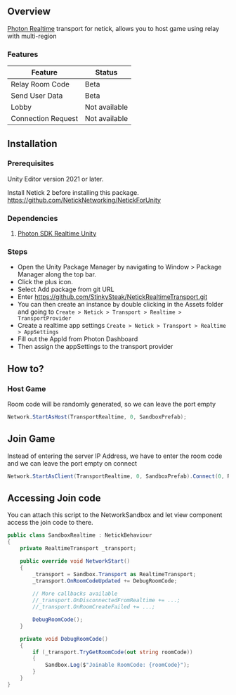 ## Overview

[Photon Realtime](https://www.photonengine.com/realtime) transport for netick, allows you to host game using relay with multi-region

### Features

| Feature            | Status        |
|--------------------|---------------|
| Relay Room Code    | Beta          |
| Send User Data     | Beta          |
| Lobby       | Not available |
| Connection Request | Not available |

## Installation

### Prerequisites

Unity Editor version 2021 or later.

Install Netick 2 before installing this package.
https://github.com/NetickNetworking/NetickForUnity

### Dependencies
1. [Photon SDK Realtime Unity](https://www.photonengine.com/sdks#realtime-unity)

### Steps

- Open the Unity Package Manager by navigating to Window > Package Manager along the top bar.
- Click the plus icon.
- Select Add package from git URL
- Enter https://github.com/StinkySteak/NetickRealtimeTransport.git
- You can then create an instance by double clicking in the Assets folder and going to `Create > Netick > Transport > Realtime > TransportProvider`
- Create a realtime app settings `Create > Netick > Transport > Realtime > AppSettings`
- Fill out the AppId from Photon Dashboard
- Then assign the appSettings to the transport provider

## How to?

### Host Game
Room code will be randomly generated, so we can leave the port empty
```cs
Network.StartAsHost(TransportRealtime, 0, SandboxPrefab);
```

## Join Game
Instead of entering the server IP Address, we have to enter the room code and we can leave the port empty on connect
```cs
Network.StartAsClient(TransportRealtime, 0, SandboxPrefab).Connect(0, RoomCode);
```

## Accessing Join code
You can attach this script to the NetworkSandbox and let view component access the join code to there.
```cs
public class SandboxRealtime : NetickBehaviour
{
    private RealtimeTransport _transport;

    public override void NetworkStart()
    {
        _transport = Sandbox.Transport as RealtimeTransport;
        _transport.OnRoomCodeUpdated += DebugRoomCode;
            
        // More callbacks available
        //_transport.OnDisconnectedFromRealtime += ...;
        //_transport.OnRoomCreateFailed += ...;

        DebugRoomCode();
    }

    private void DebugRoomCode()
    {
        if (_transport.TryGetRoomCode(out string roomCode))
        {
            Sandbox.Log($"Joinable RoomCode: {roomCode}");
        }
    }
}

```
